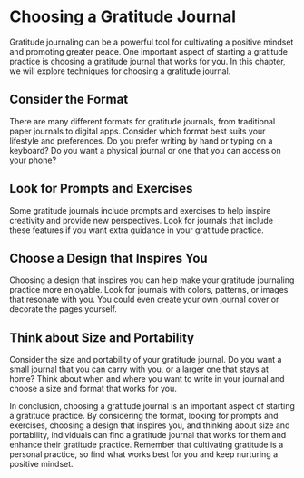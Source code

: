 Choosing a Gratitude Journal
=======================================================================

Gratitude journaling can be a powerful tool for cultivating a positive mindset and promoting greater peace. One important aspect of starting a gratitude practice is choosing a gratitude journal that works for you. In this chapter, we will explore techniques for choosing a gratitude journal.

Consider the Format
-------------------

There are many different formats for gratitude journals, from traditional paper journals to digital apps. Consider which format best suits your lifestyle and preferences. Do you prefer writing by hand or typing on a keyboard? Do you want a physical journal or one that you can access on your phone?

Look for Prompts and Exercises
------------------------------

Some gratitude journals include prompts and exercises to help inspire creativity and provide new perspectives. Look for journals that include these features if you want extra guidance in your gratitude practice.

Choose a Design that Inspires You
---------------------------------

Choosing a design that inspires you can help make your gratitude journaling practice more enjoyable. Look for journals with colors, patterns, or images that resonate with you. You could even create your own journal cover or decorate the pages yourself.

Think about Size and Portability
--------------------------------

Consider the size and portability of your gratitude journal. Do you want a small journal that you can carry with you, or a larger one that stays at home? Think about when and where you want to write in your journal and choose a size and format that works for you.

In conclusion, choosing a gratitude journal is an important aspect of starting a gratitude practice. By considering the format, looking for prompts and exercises, choosing a design that inspires you, and thinking about size and portability, individuals can find a gratitude journal that works for them and enhance their gratitude practice. Remember that cultivating gratitude is a personal practice, so find what works best for you and keep nurturing a positive mindset.
